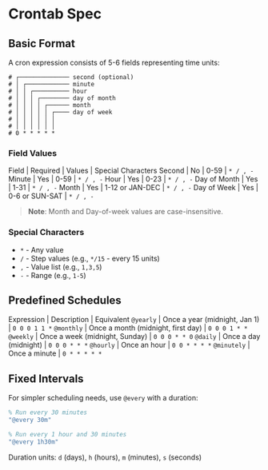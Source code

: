 # Crontab Spec

## Basic Format

A cron expression consists of 5-6 fields representing time units:

```
# ┌────────────── second (optional)
# │ ┌──────────── minute
# │ │ ┌────────── hour
# │ │ │ ┌──────── day of month
# │ │ │ │ ┌────── month
# │ │ │ │ │ ┌──── day of week
# │ │ │ │ │ │
# │ │ │ │ │ │
# 0 * * * * *
```

### Field Values

Field | Required | Values | Special Characters
Second | No | 0-59 | `* / , -`
Minute | Yes | 0-59 | `* / , -`
Hour | Yes | 0-23 | `* / , -`
Day of Month | Yes | 1-31 | `* / , -`
Month | Yes | 1-12 or JAN-DEC | `* / , -`
Day of Week | Yes | 0-6 or SUN-SAT | `* / , -`

> **Note**: Month and Day-of-week values are case-insensitive.

### Special Characters

- `*` - Any value
- `/` - Step values (e.g., `*/15` - every 15 units)
- `,` - Value list (e.g., `1,3,5`)
- `-` - Range (e.g., `1-5`)

## Predefined Schedules

Expression | Description | Equivalent
`@yearly` | Once a year (midnight, Jan 1) | `0 0 0 1 1 *`
`@monthly` | Once a month (midnight, first day) | `0 0 0 1 * *`
`@weekly` | Once a week (midnight, Sunday) | `0 0 0 * * 0`
`@daily` | Once a day (midnight) | `0 0 0 * * *`
`@hourly` | Once an hour | `0 0 * * * *`
`@minutely` | Once a minute | `0 * * * * *`

## Fixed Intervals

For simpler scheduling needs, use `@every` with a duration:

```erlang
% Run every 30 minutes
"@every 30m"

% Run every 1 hour and 30 minutes
"@every 1h30m"
```

Duration units: `d` (days), `h` (hours), `m` (minutes), `s` (seconds)